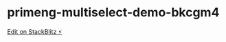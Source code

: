 # primeng-multiselect-demo-bkcgm4

[Edit on StackBlitz ⚡️](https://stackblitz.com/edit/primeng-multiselect-demo-bkcgm4)